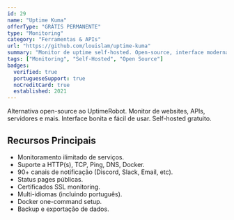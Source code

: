 ```yaml
---
id: 29
name: "Uptime Kuma"
offerType: "GRÁTIS PERMANENTE"
type: "Monitoring"
category: "Ferramentas & APIs"
url: "https://github.com/louislam/uptime-kuma"
summary: "Monitor de uptime self-hosted. Open-source, interface moderna, notificações para 90+ serviços."
tags: ["Monitoring", "Self-Hosted", "Open Source"]
badges:
  verified: true
  portugueseSupport: true
  noCreditCard: true
  established: 2021
---
```


Alternativa open-source ao UptimeRobot. Monitor de websites, APIs, servidores e mais. Interface bonita e fácil de usar. Self-hosted gratuito.

## Recursos Principais

- Monitoramento ilimitado de serviços.
- Suporte a HTTP(s), TCP, Ping, DNS, Docker.
- 90+ canais de notificação (Discord, Slack, Email, etc).
- Status pages públicas.
- Certificados SSL monitoring.
- Multi-idiomas (incluindo português).
- Docker one-command setup.
- Backup e exportação de dados.
